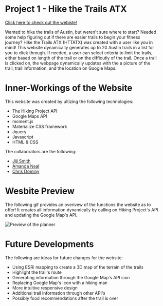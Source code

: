 # Project 1 - Hike the Trails ATX

[Click here to check out the webiste!](https://cldominy.github.io/project-1/ "Hike The Trails ATX")

Wanted to hike the trails of Austin, but weren't sure where to start? Needed some help figuring out if there are easier trails to begin your fitness journey? Hike the Trails ATX (HTTATX) was created with a user like you in mind! This website dynamically generates up to 20 Austin trails in a list for you to click through. If needed, a user can select criteria to limit the trails, either based on length of the trail or on the difficutly of the trail. Once a trail is clicked on, the webpage dynamically updates with the a picture of the trail, trail information, and the location on Google Maps.

# Inner-Workings of the Website

This website was created by ultizing the following technologies: 
* The Hiking Project API
* Google Maps API
* moment.js
* Materialize CSS framework
* Jquery
* Javascript 
* HTML & CSS

The collaborators are the following:
* [Jiji Smith](https://github.com/jiji-smith "JiJi's Github")
* [Amanda Neal](https://github.com/amandaneal1131 "Amanda's Github")
* [Chris Dominy](https://github.com/cldominy "Chris' Github")

# Wesbite Preview
The following gif provides an overivew of the functions the website as to offer! It creates all information dynamically by calling on Hiking Project's API and updating the Google Map's API.

![Preview of the planner]()

# Future Developments
The following are ideas for future changes for the website: 
* Using ESRI mapping to create a 3D map of the terrain of the trails 
* Highlight the trail's route 
* Generating information through the Google Map's API icon 
* Replacing Google Map's Icon with a hiking man 
* More intuitive responsive design 
* Additional trail information through other API's 
* Possibly food recommendations after the trail is over 